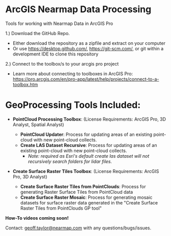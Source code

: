 # ArcGIS Nearmap Data Processing

Tools for working with Nearmap Data in ArcGIS Pro

1.) Download the GitHub Repo.
- Either download the repository as a zipfile and extract on your computer
- Or use https://desktop.github.com/, https://git-scm.com/, or git within a development IDE to clone this repository

2.) Connect to the toolbox/s to your arcgis pro project
- Learn more about connecting to toolboxes in ArcGIS Pro: https://pro.arcgis.com/en/pro-app/latest/help/projects/connect-to-a-toolbox.htm

# GeoProcessing Tools Included:

- **PointCloud Processing Toolbox**: (License Requirements: ArcGIS Pro, 3D Analyst, Spatial Analyst)
  - **PointCloud Updater**: Process for updating areas of an existing point-cloud with new point-cloud collects.
  - **Create LAS Dataset Recursive**: Process for updating areas of an existing point-cloud with new point-cloud collects.
    - _Note: required as Esri's default create las dataset will not recursively search folders for lidar files._


- **Create Surface Raster Tiles Toolbox**: (License Requirements: ArcGIS Pro, 3D Analyst)
  - **Create Surface Raster Tiles from PointClouds**: Process for generating Raster Surface Tiles from PointCloud data
  - **Create Surface Raster Mosaic**: Process for generating mosaic datasets for surface raster data generated in the "Create Surface Raster Tiles from PointClouds GP tool"
  
**How-To videos coming soon!**

Contact: geoff.taylor@nearmap.com with any questions/bugs/issues.
